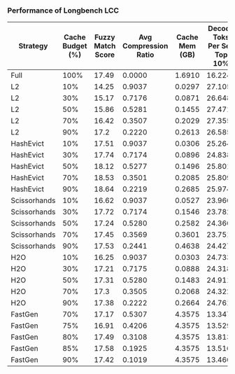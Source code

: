 ###  Performance of Longbench LCC

| Strategy | Cache Budget (%) | Fuzzy Match Score | Avg Compression Ratio | Cache Mem (GB) | Decode Toks Per Sec Top 10% | Prefill Toks Per Sec Top 10% |
|---|---|---|---|---|---|---|
| Full | 100% | 17.49 | 0.0000 | 1.6910 | 16.2247 | 16025.5020 |
| L2 | 10% | 14.25 | 0.9037 | 0.0297 | 27.1056 | 15413.2112 |
| L2 | 30% | 15.17 | 0.7176 | 0.0871 | 26.6488 | 15392.0578 |
| L2 | 50% | 15.86 | 0.5281 | 0.1455 | 27.4713 | 15369.6624 |
| L2 | 70% | 16.42 | 0.3507 | 0.2029 | 27.3557 | 15750.7059 |
| L2 | 90% | 17.2 | 0.2220 | 0.2613 | 26.5857 | 15931.2057 |
| HashEvict | 10% | 17.51 | 0.9037 | 0.0306 | 25.2640 | 15154.0262 |
| HashEvict | 30% | 17.74 | 0.7174 | 0.0896 | 24.8384 | 15231.5348 |
| HashEvict | 50% | 18.12 | 0.5277 | 0.1496 | 25.8017 | 15304.4810 |
| HashEvict | 70% | 18.53 | 0.3501 | 0.2085 | 25.8092 | 15624.5962 |
| HashEvict | 90% | 18.64 | 0.2219 | 0.2685 | 25.9740 | 15757.2546 |
| Scissorhands | 10% | 16.62 | 0.9037 | 0.0527 | 23.9663 | 9576.0022 |
| Scissorhands | 30% | 17.72 | 0.7174 | 0.1546 | 23.7829 | 9411.2411 |
| Scissorhands | 50% | 17.24 | 0.5280 | 0.2582 | 24.3668 | 9599.5228 |
| Scissorhands | 70% | 17.45 | 0.3569 | 0.3601 | 23.7511 | 9503.5770 |
| Scissorhands | 90% | 17.53 | 0.2441 | 0.4638 | 24.4278 | 9454.6502 |
| H2O | 10% | 16.25 | 0.9037 | 0.0303 | 24.7333 | 9572.6272 |
| H2O | 30% | 17.21 | 0.7175 | 0.0888 | 24.3188 | 9370.4320 |
| H2O | 50% | 17.31 | 0.5280 | 0.1483 | 24.9113 | 9583.9830 |
| H2O | 70% | 17.3 | 0.3505 | 0.2068 | 24.3220 | 9626.7575 |
| H2O | 90% | 17.38 | 0.2222 | 0.2664 | 24.7619 | 9834.0535 |
| FastGen | 70% | 17.17 | 0.5307 | 4.3575 | 13.3479 | 1109.0816 |
| FastGen | 75% | 16.91 | 0.4206 | 4.3575 | 13.5296 | 1122.5225 |
| FastGen | 80% | 17.49 | 0.3108 | 4.3575 | 13.8139 | 1148.6746 |
| FastGen | 85% | 17.58 | 0.1925 | 4.3575 | 13.5166 | 1121.0682 |
| FastGen | 90% | 17.42 | 0.1019 | 4.3575 | 13.4661 | 1146.9983 |
